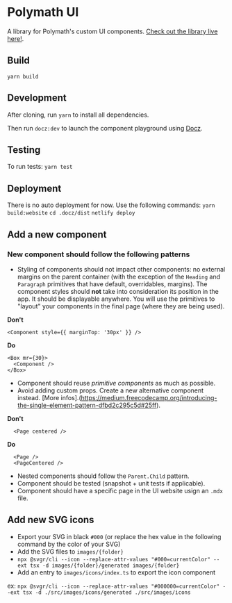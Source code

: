 # Polymath UI

A library for Polymath's custom UI components. [Check out the library live here!](https://polymath-ui-develop.netlify.com/).

## Build

`yarn build`

## Development

After cloning, run `yarn` to install all dependencies.

Then run `docz:dev` to launch the component playground using [Docz](https://www.docz.site/).

## Testing

To run tests:
`yarn test`

## Deployment

There is no auto deployment for now. Use the following commands:
`yarn build:website`
`cd .docz/dist`
`netlify deploy`

## Add a new component

### New component should follow the following patterns

- Styling of components should not impact other components: no external margins on the parent container (with the exception of the `Heading` and `Paragraph` primitives that have default, overridables, margins).
  The component styles should **not** take into consideration its position in the app. It should be displayable anywhere.
  You will use the primitives to "layout" your components in the final page (where they are being used).

**Don't**

```
<Component style={{ marginTop: '30px' }} />
```

**Do**

```
<Box mr={30}>
  <Component />
</Box>
```

- Component should reuse _primitive components_ as much as possible.
- Avoid adding custom props. Create a new alternative component instead. [More infos].(https://medium.freecodecamp.org/introducing-the-single-element-pattern-dfbd2c295c5d#25ff).

**Don't**

```
  <Page centered />
```

**Do**

```
  <Page />
  <PageCentered />
```

- Nested components should follow the `Parent.Child` pattern.
- Component should be tested (snapshot + unit tests if applicable).
- Component should have a specific page in the UI website usign an `.mdx` file.

## Add new SVG icons

- Export your SVG in black `#000` (or replace the hex value in the following command by the color of your SVG)
- Add the SVG files to `images/{folder}`
- `npx @svgr/cli --icon --replace-attr-values "#000=currentColor" --ext tsx -d images/{folder}/generated images/{folder}`
- Add an entry to `images/icons/index.ts` to export the icon component

ex: `npx @svgr/cli --icon --replace-attr-values "#000000=currentColor" --ext tsx -d ./src/images/icons/generated ./src/images/icons`
